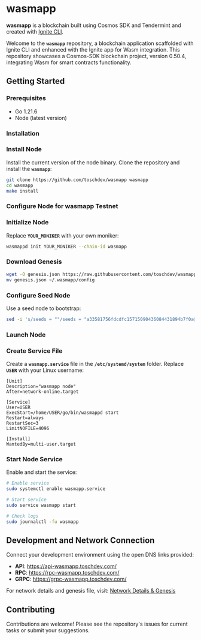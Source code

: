 # wasmapp
**wasmapp** is a blockchain built using Cosmos SDK and Tendermint and created with [Ignite CLI](https://ignite.com/cli).

Welcome to the **`wasmapp`** repository, a blockchain application scaffolded with Ignite CLI and enhanced with the Ignite app for Wasm integration. This repository showcases a Cosmos-SDK blockchain project, version 0.50.4, integrating Wasm for smart contracts functionality.

## **Getting Started**

### **Prerequisites**

- Go 1.21.6
- Node (latest version)

### **Installation**

### Install Node

Install the current version of the node binary. Clone the repository and install the **`wasmapp`**:

```bash
git clone https://github.com/toschdev/wasmapp wasmapp
cd wasmapp
make install
```

### **Configure Node for wasmapp Testnet**

### Initialize Node

Replace **`YOUR_MONIKER`** with your own moniker:

```bash
wasmappd init YOUR_MONIKER --chain-id wasmapp
```

### Download Genesis

```bash
wget -O genesis.json https://raw.githubusercontent.com/toschdev/wasmapp/main/network/genesis.json
mv genesis.json ~/.wasmapp/config
```

### Configure Seed Node

Use a seed node to bootstrap:

```bash
sed -i 's/seeds = ""/seeds = "a33581756fdcdfc15715090436084431894b7f0a@65.109.102.149:26656"/' ~/.wasmapp/config/config.toml
```

### **Launch Node**

### Create Service File

Create a **`wasmapp.service`** file in the **`/etc/systemd/system`** folder. Replace **`USER`** with your Linux username:

```
[Unit]
Description="wasmapp node"
After=network-online.target

[Service]
User=USER
ExecStart=/home/USER/go/bin/wasmappd start
Restart=always
RestartSec=3
LimitNOFILE=4096

[Install]
WantedBy=multi-user.target
```

### Start Node Service

Enable and start the service:

```bash
# Enable service
sudo systemctl enable wasmapp.service

# Start service
sudo service wasmapp start

# Check logs
sudo journalctl -fu wasmapp
```

## **Development and Network Connection**

Connect your development environment using the open DNS links provided:

- **API**: https://api-wasmapp.toschdev.com/
- **RPC**: https://rpc-wasmapp.toschdev.com/
- **GRPC**: https://grpc-wasmapp.toschdev.com/

For network details and genesis file, visit: [Network Details & Genesis](https://github.com/toschdev/wasmapp/tree/main/network)

## **Contributing**

Contributions are welcome! Please see the repository's issues for current tasks or submit your suggestions.